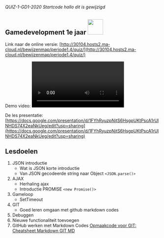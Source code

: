 ###### QUIZ-1-GD1-2020 Startcode hallo dit is gewijzigd

## Gamedevelopment 1e jaar <img src="https://www.ma-web.nl/static/vector/Logo_blok.svg"  width=50>
Link naar de online versie: [http://30104.hosts2.ma-cloud.nl/bewijzenmap/periode1.4/quiz/](http://30104.hosts2.ma-cloud.nl/bewijzenmap/periode1.4/quiz/)

Demo video: 
![alt text](https://i.gyazo.com/977119c4cb71e638bf0f014138109de5.mp4 "demo van de quiz")


De les presentatie: [https://docs.google.com/presentation/d/1FYhRyuzpNjtS6HsgpUKtPscA1rUlNHDS74X2eaNkUeg/edit?usp=sharing](https://docs.google.com/presentation/d/1FYhRyuzpNjtS6HsgpUKtPscA1rUlNHDS74X2eaNkUeg/edit?usp=sharing)

## Lesdoelen
1. JSON introductie
    * Wat is JSON korte introductie
    * Van JSON gecodeerde string naar Object  `<JSON.parse()>`
1.  AJAX
    * Herhaling ajax
    * Introductie PROMISE        `<new Promise()>` 
1.  Gameloop    
    * SetTimeout
1.  GIT
    * Goed leren omgaan met github markdown codes
1.  Debuggen
1.  Nieuwe functionaliteit toevoegen
1.  GitHub werken met Markdown Codes [Opmaakcode voor GIT:  Cheatsheet Markdown GIT MD ](https://github.com/adam-p/markdown-here/wiki/Markdown-Cheatsheet)
